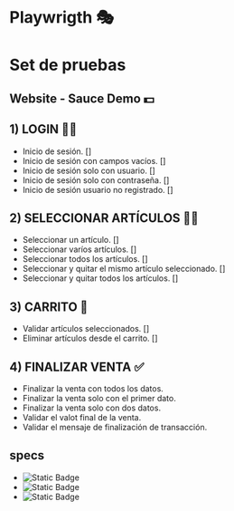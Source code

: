 # Playwrigth 🎭

# Set de pruebas
## Website - Sauce Demo 💵

## 1) LOGIN 👨🏻

- Inicio de sesión. []
- Inicio de sesión con campos vacíos. []
- Inicio de sesión solo con usuario. []
- Inicio de sesión solo con contraseña. []
- Inicio de sesión usuario no registrado. []

## 2) SELECCIONAR ARTÍCULOS 👔👖

- Seleccionar un artículo. []
- Seleccionar varíos artículos. []
- Seleccionar todos los artículos. []
- Seleccionar y quitar el mismo artículo seleccionado. []
- Seleccionar y quitar todos los artículos. []

## 3) CARRITO 🛒

- Validar artículos seleccionados. []
- Eliminar artículos desde el carrito. []

## 4) FINALIZAR VENTA ✅

- Finalizar la venta con todos los datos.
- Finalizar la venta solo con el primer dato.
- Finalizar la venta solo con dos datos.
- Validar el valot final de la venta.
- Validar el mensaje de finalización de transacción.

## specs

- ![Static Badge](https://img.shields.io/badge/node-20.17.0-brightgreen)
- ![Static Badge](https://img.shields.io/badge/Playwright-1.54.1-orange)
- ![Static Badge](https://img.shields.io/badge/TypeScript-blue)

